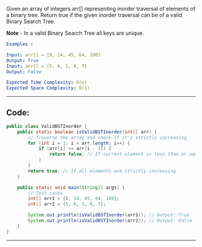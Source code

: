 Given an array of integers arr[] representing inorder traversal of elements of a binary tree. Return true if the given inorder traversal can be of a valid Binary Search Tree.

**Note** - In a valid Binary Search Tree all keys are unique.

```yaml
Examples :

Input: arr[] = [8, 14, 45, 64, 100]
Output: True
Input: arr[] = [5, 6, 1, 8, 7]
Output: False

Expected Time Complexity: O(n)
Expected Space Complexity: O(1)
```

---

## Code:
```java
public class ValidBSTInorder {
    public static boolean isValidBSTInorder(int[] arr) {
        // Traverse the array and check if it's strictly increasing
        for (int i = 1; i < arr.length; i++) {
            if (arr[i] <= arr[i - 1]) {
                return false; // If current element is less than or equal to previous element
            }
        }
        return true; // If all elements are strictly increasing
    }

    public static void main(String[] args) {
        // Test cases
        int[] arr1 = {8, 14, 45, 64, 100};
        int[] arr2 = {5, 6, 1, 8, 7};

        System.out.println(isValidBSTInorder(arr1)); // Output: True
        System.out.println(isValidBSTInorder(arr2)); // Output: False
    }
}
```
---
